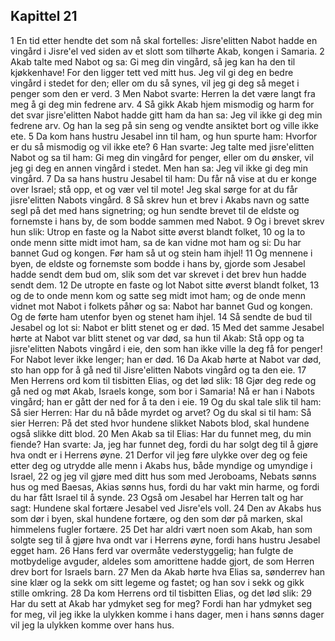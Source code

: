 ## Kapittel 21

1 En tid etter hendte det som nå skal fortelles: Jisre'elitten Nabot hadde en vingård i Jisre'el ved siden av et slott som tilhørte Akab, kongen i Samaria.
2 Akab talte med Nabot og sa: Gi meg din vingård, så jeg kan ha den til kjøkkenhave! For den ligger tett ved mitt hus. Jeg vil gi deg en bedre vingård i stedet for den; eller om du så synes, vil jeg gi deg så meget i penger som den er verd.
3 Men Nabot svarte: Herren la det være langt fra meg å gi deg min fedrene arv.
4 Så gikk Akab hjem mismodig og harm for det svar jisre'elitten Nabot hadde gitt ham da han sa: Jeg vil ikke gi deg min fedrene arv. Og han la seg på sin seng og vendte ansiktet bort og ville ikke ete.
5 Da kom hans hustru Jesabel inn til ham, og hun spurte ham: Hvorfor er du så mismodig og vil ikke ete?
6 Han svarte: Jeg talte med jisre'elitten Nabot og sa til ham: Gi meg din vingård for penger, eller om du ønsker, vil jeg gi deg en annen vingård i stedet. Men han sa: Jeg vil ikke gi deg min vingård.
7 Da sa hans hustru Jesabel til ham: Du får nå vise at du er konge over Israel; stå opp, et og vær vel til mote! Jeg skal sørge for at du får jisre'elitten Nabots vingård.
8 Så skrev hun et brev i Akabs navn og satte segl på det med hans signetring; og hun sendte brevet til de eldste og fornemste i hans by, de som bodde sammen med Nabot.
9 Og i brevet skrev hun slik: Utrop en faste og la Nabot sitte øverst blandt folket,
10 og la to onde menn sitte midt imot ham, sa de kan vidne mot ham og si: Du har bannet Gud og kongen. Før ham så ut og stein ham ihjel!
11 Og mennene i byen, de eldste og fornemste som bodde i hans by, gjorde som Jesabel hadde sendt dem bud om, slik som det var skrevet i det brev hun hadde sendt dem.
12 De utropte en faste og lot Nabot sitte øverst blandt folket,
13 og de to onde menn kom og satte seg midt imot ham; og de onde menn vidnet mot Nabot i folkets påhør og sa: Nabot har bannet Gud og kongen. Og de førte ham utenfor byen og stenet ham ihjel.
14 Så sendte de bud til Jesabel og lot si: Nabot er blitt stenet og er død.
15 Med det samme Jesabel hørte at Nabot var blitt stenet og var død, sa hun til Akab: Stå opp og ta jisre'elitten Nabots vingård i eie, den som han ikke ville la deg få for penger! For Nabot lever ikke lenger; han er død.
16 Da Akab hørte at Nabot var død, sto han opp for å gå ned til Jisre'elitten Nabots vingård og ta den eie.
17 Men Herrens ord kom til tisbitten Elias, og det lød slik:
18 Gjør deg rede og gå ned og møt Akab, Israels konge, som bor i Samaria! Nå er han i Nabots vingård; han er gått der ned for å ta den i eie.
19 Og du skal tale slik til ham: Så sier Herren: Har du nå både myrdet og arvet? Og du skal si til ham: Så sier Herren: På det sted hvor hundene slikket Nabots blod, skal hundene også slikke ditt blod.
20 Men Akab sa til Elias: Har du funnet meg, du min fiende? Han svarte: Ja, jeg har funnet deg, fordi du har solgt deg til å gjøre hva ondt er i Herrens øyne.
21 Derfor vil jeg føre ulykke over deg og feie etter deg og utrydde alle menn i Akabs hus, både myndige og umyndige i Israel,
22 og jeg vil gjøre med ditt hus som med Jeroboams, Nebats sønns hus og med Baesas, Akias sønns hus, fordi du har vakt min harme, og fordi du har fått Israel til å synde.
23 Også om Jesabel har Herren talt og har sagt: Hundene skal fortære Jesabel ved Jisre'els voll.
24 Den av Akabs hus som dør i byen, skal hundene fortære, og den som dør på marken, skal himmelens fugler fortære.
25 Det har aldri vært noen som Akab, han som solgte seg til å gjøre hva ondt var i Herrens øyne, fordi hans hustru Jesabel egget ham.
26 Hans ferd var overmåte vederstyggelig; han fulgte de motbydelige avguder, aldeles som amorittene hadde gjort, de som Herren drev bort for Israels barn.
27 Men da Akab hørte hva Elias sa, sønderrev han sine klær og la sekk om sitt legeme og fastet; og han sov i sekk og gikk stille omkring.
28 Da kom Herrens ord til tisbitten Elias, og det lød slik:
29 Har du sett at Akab har ydmyket seg for meg? Fordi han har ydmyket seg for meg, vil jeg ikke la ulykken komme i hans dager, men i hans sønns dager vil jeg la ulykken komme over hans hus.
